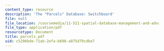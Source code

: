 ```yaml
---
content_type: resource
description: 'The "Parcels" Database: Switchboard'
file: null
file_location: /coursemedia/11-521-spatial-database-management-and-advanced-geographic-information-systems-spring-2003/c5296bde71ab2efab698a875d79cdbe7_parcels.pdf
file_type: application/pdf
resourcetype: Document
title: parcels.pdf
uid: c5296bde-71ab-2efa-b698-a875d79cdbe7
---
```

